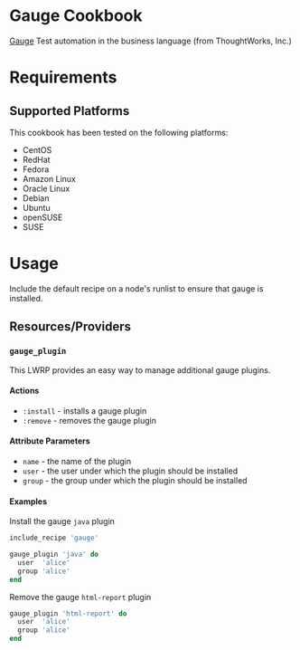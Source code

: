 Gauge Cookbook
==============
[Gauge](http://getgauge.io/) Test automation in the business language (from ThoughtWorks, Inc.)

Requirements
============

## Supported Platforms

This cookbook has been tested on the following platforms:

* CentOS
* RedHat
* Fedora
* Amazon Linux
* Oracle Linux
* Debian
* Ubuntu
* openSUSE
* SUSE

Usage
=====

Include the default recipe on a node's runlist to ensure that gauge is installed.


Resources/Providers
-------------------

### `gauge_plugin`

This LWRP provides an easy way to manage additional gauge plugins.

#### Actions

- `:install` - installs a gauge plugin
- `:remove` - removes the gauge plugin

#### Attribute Parameters

- `name` - the name of the plugin
- `user` - the user under which the plugin should be installed
- `group` - the group under which the plugin should be installed

#### Examples

Install the gauge `java` plugin

```ruby
include_recipe 'gauge'

gauge_plugin 'java' do
  user  'alice'
  group 'alice'
end
```


Remove the gauge `html-report` plugin

```ruby
gauge_plugin 'html-report' do
  user  'alice'
  group 'alice'
end
```
